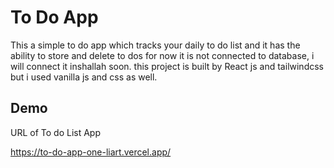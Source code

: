 
# To Do App

This a simple to do app which tracks your daily to do list and it has the ability to store and delete to dos for now it is not connected to database, i will connect it inshallah soon.
this project is built by React js and tailwindcss but i used vanilla js and css as well. 


## Demo

URL of To do List App

https://to-do-app-one-liart.vercel.app/
